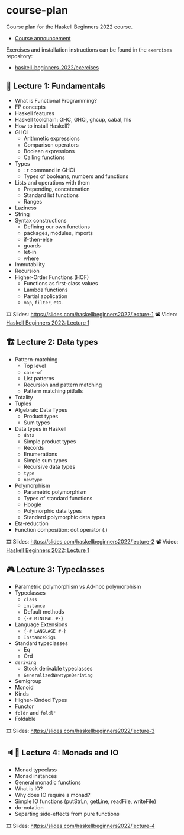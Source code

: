 # course-plan

Course plan for the Haskell Beginners 2022 course.

* [Course announcement](https://kodimensional.dev/course)

Exercises and installation instructions can be found in the `exercises` repository:

* [haskell-beginners-2022/exercises](https://github.com/haskell-beginners-2022/exercises)

## 🏡 Lecture 1: Fundamentals

* What is Functional Programming?
* FP concepts
* Haskell features
* Haskell toolchain: GHC, GHCi, ghcup, cabal, hls
* How to install Haskell?
* GHCi
  * Arithmetic expressions
  * Comparison operators
  * Boolean expressions
  * Calling functions
* Types
  * `:t` command in GHCi
  * Types of booleans, numbers and functions
* Lists and operations with them
  * Prepending, concatenation
  * Standard list functions
  * Ranges
* Laziness
* String
* Syntax constructions
  * Defining our own functions
  * packages, modules, imports
  * if-then-else
  * guards
  * let-in
  * where
* Immutability
* Recursion
* Higher-Order Functions (HOF)
  * Functions as first-class values
  * Lambda functions
  * Partial application
  * `map`, `filter`, etc.

🎞 Slides: https://slides.com/haskellbeginners2022/lecture-1
📽 Video: [Haskell Beginners 2022: Lecture 1](https://www.youtube.com/watch?v=6MsQcUprO9o)

## 🏗 Lecture 2: Data types

* Pattern-matching
  * Top level
  * `case-of`
  * List patterns
  * Recursion and pattern matching
  * Pattern matching pitfalls
* Totality
* Tuples
* Algebraic Data Types
  * Product types
  * Sum types
* Data types in Haskell
  * `data`
  * Simple product types
  * Records
  * Enumerations
  * Simple sum types
  * Recursive data types
  * `type`
  * `newtype`
* Polymorphism
  * Parametric polymorphism
  * Types of standard functions
  * Hoogle
  * Polymorphic data types
  * Standard polymorphic data types
* Eta-reduction 
* Function composition: dot operator (.)

🎞 Slides: https://slides.com/haskellbeginners2022/lecture-2
📽 Video: [Haskell Beginners 2022: Lecture 1](https://www.youtube.com/watch?v=rf-lie7U04Q)

## 🎮 Lecture 3: Typeclasses

* Parametric polymorphism vs Ad-hoc polymorphism
* Typeclasses
  * `class` 
  * `instance`
  * Default methods
  * `{-# MINIMAL #-}`
* Language Extensions
  * `{-# LANGUAGE #-}` 
  * `InstanceSigs` 
* Standard typeclasses
  * Eq
  * Ord
* `deriving`
  * Stock derivable typeclasses
  * `GeneralizedNewtypeDeriving` 
* Semigroup
* Monoid
* Kinds
* Higher-Kinded Types
* Functor
* `foldr` and `foldl'`
* Foldable

🎞 Slides: https://slides.com/haskellbeginners2022/lecture-3

## 🔈🎤 Lecture 4: Monads and IO

* Monad typeclass
* Monad instances
* General monadic functions
* What is IO?
* Why does IO require a monad?
* Simple IO functions (putStrLn, getLine, readFile, writeFile)
* do-notation
* Separting side-effects from pure functions

🎞 Slides: https://slides.com/haskellbeginners2022/lecture-4
